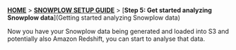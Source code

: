 <a name="top" />

[**HOME**](Home) > [**SNOWPLOW SETUP GUIDE**](Setting-up-Snowplow) > [**Step 5: Get started analyzing Snowplow data**](Getting started analyzing Snowplow data)


Now you have your Snowplow data being generated and loaded into S3 and potentially also Amazon Redshift, you can start to analyse that data.
